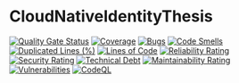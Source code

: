 # CloudNativeIdentityThesis

[![Quality Gate Status](https://sonarcloud.io/api/project_badges/measure?project=TuralHasanov11_Cloud-Native-Identity-Thesis&metric=alert_status)](https://sonarcloud.io/summary/new_code?id=TuralHasanov11_Cloud-Native-Identity-Thesis)
[![Coverage](https://sonarcloud.io/api/project_badges/measure?project=TuralHasanov11_Cloud-Native-Identity-Thesis&metric=coverage)](https://sonarcloud.io/summary/new_code?id=TuralHasanov11_Cloud-Native-Identity-Thesis)
[![Bugs](https://sonarcloud.io/api/project_badges/measure?project=TuralHasanov11_Cloud-Native-Identity-Thesis&metric=bugs)](https://sonarcloud.io/summary/new_code?id=TuralHasanov11_Cloud-Native-Identity-Thesis)
[![Code Smells](https://sonarcloud.io/api/project_badges/measure?project=TuralHasanov11_Cloud-Native-Identity-Thesis&metric=code_smells)](https://sonarcloud.io/summary/new_code?id=TuralHasanov11_Cloud-Native-Identity-Thesis)
[![Duplicated Lines (%)](https://sonarcloud.io/api/project_badges/measure?project=TuralHasanov11_Cloud-Native-Identity-Thesis&metric=duplicated_lines_density)](https://sonarcloud.io/summary/new_code?id=TuralHasanov11_Cloud-Native-Identity-Thesis)
[![Lines of Code](https://sonarcloud.io/api/project_badges/measure?project=TuralHasanov11_Cloud-Native-Identity-Thesis&metric=ncloc)](https://sonarcloud.io/summary/new_code?id=TuralHasanov11_Cloud-Native-Identity-Thesis)
[![Reliability Rating](https://sonarcloud.io/api/project_badges/measure?project=TuralHasanov11_Cloud-Native-Identity-Thesis&metric=reliability_rating)](https://sonarcloud.io/summary/new_code?id=TuralHasanov11_Cloud-Native-Identity-Thesis)
[![Security Rating](https://sonarcloud.io/api/project_badges/measure?project=TuralHasanov11_Cloud-Native-Identity-Thesis&metric=security_rating)](https://sonarcloud.io/summary/new_code?id=TuralHasanov11_Cloud-Native-Identity-Thesis)
[![Technical Debt](https://sonarcloud.io/api/project_badges/measure?project=TuralHasanov11_Cloud-Native-Identity-Thesis&metric=sqale_index)](https://sonarcloud.io/summary/new_code?id=TuralHasanov11_Cloud-Native-Identity-Thesis)
[![Maintainability Rating](https://sonarcloud.io/api/project_badges/measure?project=TuralHasanov11_Cloud-Native-Identity-Thesis&metric=sqale_rating)](https://sonarcloud.io/summary/new_code?id=TuralHasanov11_Cloud-Native-Identity-Thesis)
[![Vulnerabilities](https://sonarcloud.io/api/project_badges/measure?project=TuralHasanov11_Cloud-Native-Identity-Thesis&metric=vulnerabilities)](https://sonarcloud.io/summary/new_code?id=TuralHasanov11_Cloud-Native-Identity-Thesis)
[![CodeQL](https://github.com/TuralHasanov11/Cloud-Native-Identity-Thesis/actions/workflows/codeql-analysis.yml)](https://sonarcloud.io/summary/new_code?id=TuralHasanov11_Cloud-Native-Identity-Thesis)